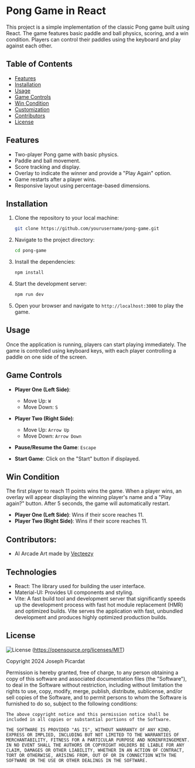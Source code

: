 # Pong Game in React

This project is a simple implementation of the classic Pong game built using React. The game features basic paddle and ball physics, scoring, and a win condition. Players can control their paddles using the keyboard and play against each other.

## Table of Contents

-   [Features](#features)
-   [Installation](#installation)
-   [Usage](#usage)
-   [Game Controls](#game-controls)
-   [Win Condition](#win-condition)
-   [Customization](#customization)
-   [Contributors](#Contributors)
-   [License](#license)

## Features

-   Two-player Pong game with basic physics.
-   Paddle and ball movement.
-   Score tracking and display.
-   Overlay to indicate the winner and provide a "Play Again" option.
-   Game restarts after a player wins.
-   Responsive layout using percentage-based dimensions.

## Installation

1. Clone the repository to your local machine:

    ```bash
    git clone https://github.com/yourusername/pong-game.git
    ```

2. Navigate to the project directory:

    ```bash
    cd pong-game
    ```

3. Install the dependencies:

    ```bash
    npm install
    ```

4. Start the development server:

    ```bash
    npm run dev
    ```

5. Open your browser and navigate to `http://localhost:3000` to play the game.

## Usage

Once the application is running, players can start playing immediately. The game is controlled using keyboard keys, with each player controlling a paddle on one side of the screen.

## Game Controls

-   **Player One (Left Side)**:

    -   Move Up: `W`
    -   Move Down: `S`

-   **Player Two (Right Side)**:

    -   Move Up: `Arrow Up`
    -   Move Down: `Arrow Down`

-   **Pause/Resume the Game**: `Escape`

-   **Start Game**: Click on the "Start" button if displayed.

## Win Condition

The first player to reach 11 points wins the game. When a player wins, an overlay will appear displaying the winning player's name and a "Play again?" button. After 5 seconds, the game will automatically restart.

-   **Player One (Left Side)**: Wins if their score reaches 11.
-   **Player Two (Right Side)**: Wins if their score reaches 11.

## Contributors:

-   AI Arcade Art made by [Vecteezy](https://www.vecteezy.com/free-photos/arcade-screen)

## Technologies

-   React: The library used for building the user interface.
-   Material-UI: Provides UI components and styling.
-   Vite: A fast build tool and development server that significantly speeds up the development process with fast hot module replacement (HMR) and optimized builds. Vite serves the application with fast, unbundled development and produces highly optimized production builds.

## License

![License](https://img.shields.io/badge/License-MIT-yellow.svg)
(https://opensource.org/licenses/MIT)

Copyright 2024 Joseph Picardat

Permission is hereby granted, free of charge, to any person obtaining a copy of this software and associated documentation files (the "Software"), to deal in the Software without restriction, including without limitation the rights to use, copy, modify, merge, publish, distribute, sublicense, and/or sell copies of the Software, and to permit persons to whom the Software is furnished to do so, subject to the following conditions:

    The above copyright notice and this permission notice shall be included in all copies or substantial portions of the Software.

    THE SOFTWARE IS PROVIDED "AS IS", WITHOUT WARRANTY OF ANY KIND, EXPRESS OR IMPLIED, INCLUDING BUT NOT LIMITED TO THE WARRANTIES OF MERCHANTABILITY, FITNESS FOR A PARTICULAR PURPOSE AND NONINFRINGEMENT. IN NO EVENT SHALL THE AUTHORS OR COPYRIGHT HOLDERS BE LIABLE FOR ANY CLAIM, DAMAGES OR OTHER LIABILITY, WHETHER IN AN ACTION OF CONTRACT, TORT OR OTHERWISE, ARISING FROM, OUT OF OR IN CONNECTION WITH THE SOFTWARE OR THE USE OR OTHER DEALINGS IN THE SOFTWARE.
